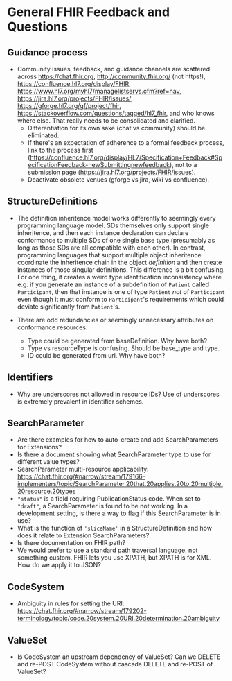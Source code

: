 # General FHIR Feedback and Questions

## Guidance process

- Community issues, feedback, and guidance channels are scattered across https://chat.fhir.org, http://community.fhir.org/ (not https!), https://confluence.hl7.org/display/FHIR, https://www.hl7.org/myhl7/managelistservs.cfm?ref=nav, https://jira.hl7.org/projects/FHIR/issues/, https://gforge.hl7.org/gf/project/fhir, https://stackoverflow.com/questions/tagged/hl7_fhir, and who knows where else. That really needs to be consolidated and clarified.
  - Differentiation for its own sake (chat vs community) should be eliminated.
  - If there's an expectation of adherence to a formal feedback process, link to the process first (https://confluence.hl7.org/display/HL7/Specification+Feedback#SpecificationFeedback-newSubmittingnewfeedback), not to a submission page (https://jira.hl7.org/projects/FHIR/issues).
  - Deactivate obsolete venues (gforge vs jira, wiki vs confluence).

## StructureDefinitions

- The definition inheritence model works differently to seemingly every programming language model. SDs themselves only support single inheritence, and then each instance declaration can declare conformance to multiple SDs of one single base type (presumably as long as those SDs are all compatible with each other). In contrast, programming languages that support multiple object inheritence coordinate the inheritence chain in the object _definition_ and then create instances of those singular definitions. This difference is a bit confusing. For one thing, it creates a weird type identification inconsistency where e.g. if you generate an instance of a subdefinition of `Patient` called `Participant`, then that instance is one of type `Patient` _not_ of `Participant` even though it must conform to `Participant`'s requirements which could deviate significantly from `Patient`'s.

- There are odd redundancies or seemingly unnecessary attributes on conformance resources:
  - Type could be generated from baseDefinition. Why have both?
  - Type vs resourceType is confusing. Should be base_type and type.
  - ID could be generated from url. Why have both?

## Identifiers

- Why are underscores not allowed in resource IDs? Use of underscores is extremely prevalent in identifier schemes.

## SearchParameter

- Are there examples for how to auto-create and add SearchParameters for Extensions?
- Is there a document showing what SearchParameter type to use for different value types?
- SearchParameter multi-resource applicability: <https://chat.fhir.org/#narrow/stream/179166-implementers/topic/SearchParameter.20that.20applies.20to.20multiple.20resource.20types>
- `"status"` is a field requiring PublicationStatus code. When set to `"draft"`, a SearchParameter is found to be not working. In a development setting, is there a way to flag if this SearchParameter is in use?
- What is the function of `'sliceName'` in a StructureDefinition and how does it relate to Extension SearchParameters?
- Is there documentation on FHIR path? 
- We would prefer to use a standard path traversal language, not something custom. FHIR lets you use XPATH, but XPATH is for XML. How do we apply it to JSON?

## CodeSystem

- Ambiguity in rules for setting the URI: <https://chat.fhir.org/#narrow/stream/179202-terminology/topic/code.20system.20URI.20determination.20ambiguity>

## ValueSet

- Is CodeSystem an upstream dependency of ValueSet? Can we DELETE and re-POST CodeSystem without cascade DELETE and re-POST of ValueSet?
